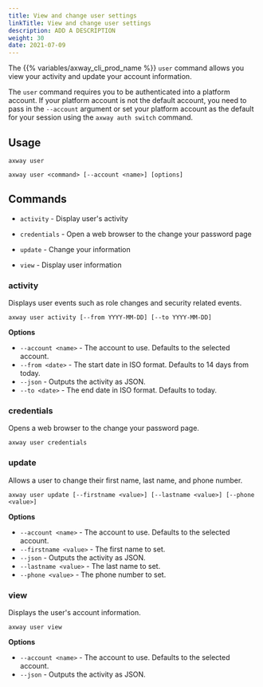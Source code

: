 ```yaml
---
title: View and change user settings
linkTitle: View and change user settings
description: ADD A DESCRIPTION
weight: 30
date: 2021-07-09
---
```


The {{% variables/axway_cli_prod_name %}} `user` command allows you view your activity and update your account information.

The `user` command requires you to be authenticated into a platform account. If your platform account is not the default account, you need to pass in the `--account` argument or set your platform account as the default for your session using the `axway auth switch` command.

## Usage

```
axway user

axway user <command> [--account <name>] [options]
```

## Commands

* `activity` - Display user's activity
* `credentials` - Open a web browser to the change your password page

* `update` - Change your information
* `view` - Display user information

### activity

Displays user events such as role changes and security related events.

```
axway user activity [--from YYYY-MM-DD] [--to YYYY-MM-DD]
```

**Options**

* `--account <name>` - The account to use. Defaults to the selected account.
* `--from <date>` - The start date in ISO format. Defaults to 14 days from today.
* `--json` - Outputs the activity as JSON.
* `--to <date>` - The end date in ISO format. Defaults to today.

### credentials

Opens a web browser to the change your password page.

```
axway user credentials
```

### update

Allows a user to change their first name, last name, and phone number.

```
axway user update [--firstname <value>] [--lastname <value>] [--phone <value>]
```

**Options**

* `--account <name>` - The account to use. Defaults to the selected account.
* `--firstname <value>` - The first name to set.
* `--json` - Outputs the activity as JSON.
* `--lastname <value>` - The last name to set.
* `--phone <value>` - The phone number to set.

### view

Displays the user's account information.

```
axway user view
```

**Options**

* `--account <name>` - The account to use. Defaults to the selected account.
* `--json` - Outputs the activity as JSON.
